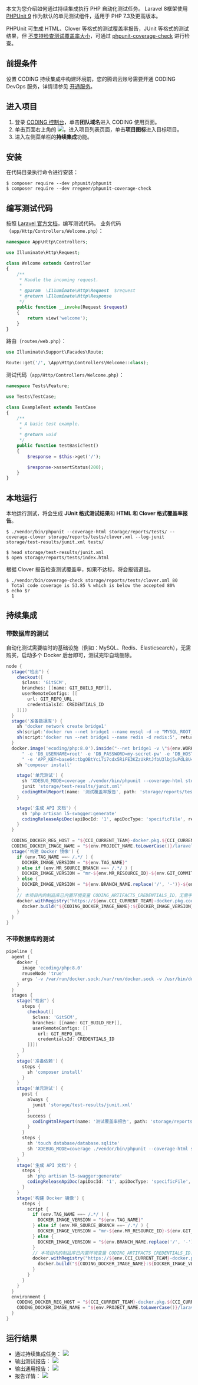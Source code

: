 本文为您介绍如何通过持续集成执行 PHP 自动化测试任务。
Laravel 8框架使用 [PHPUnit 9](https://phpunit.de/) 作为默认的单元测试组件，适用于 PHP 7.3及更高版本。

PHPUnit 可生成 HTML、Clover 等格式的测试覆盖率报告，JUnit 等格式的测试结果，但 [不支持检查测试覆盖率大小](https://github.com/sebastianbergmann/phpunit/issues/1877)，可通过 [phpunit-coverage-check](https://packagist.org/packages/rregeer/phpunit-coverage-check) 进行检查。

## 前提条件
设置 CODING 持续集成中构建环境前，您的腾讯云账号需要开通 CODING DevOps 服务，详情请参见 [开通服务](https://cloud.tencent.com/document/product/1115/37268)。

## 进入项目
1. 登录 [CODING 控制台](https://console.cloud.tencent.com/coding)，单击**团队域名**进入 CODING 使用页面。
2. 单击页面右上角的 <img src ="https://main.qcloudimg.com/raw/d94a8e60dd3a41d0af07d72ae0e9d70e.png" style ="margin:0">，进入项目列表页面，单击**项目图标**进入目标项目。
3.  进入左侧菜单栏的**持续集成**功能。



## 安装[](id:install)
在代码目录执行命令进行安装：
```shell
$ composer require --dev phpunit/phpunit
$ composer require --dev rregeer/phpunit-coverage-check
```

## 编写测试代码[](id:code)
按照 [Laravel 官方文档](https://laravel.com/docs/testing)，编写测试代码。
业务代码（`app/Http/Controllers/Welcome.php`）：
```php
namespace App\Http\Controllers;

use Illuminate\Http\Request;

class Welcome extends Controller
{
    /**
     * Handle the incoming request.
     *
     * @param  \Illuminate\Http\Request  $request
     * @return \Illuminate\Http\Response
     */
    public function __invoke(Request $request)
    {
        return view('welcome');
    }
}
```

路由（`routes/web.php`）：
```php
use Illuminate\Support\Facades\Route;

Route::get('/', \App\Http\Controllers\Welcome::class);
```

测试代码（`app/Http/Controllers/Welcome.php`）：

```php
namespace Tests\Feature;

use Tests\TestCase;

class ExampleTest extends TestCase
{
    /**
     * A basic test example.
     *
     * @return void
     */
    public function testBasicTest()
    {
        $response = $this->get('/');

        $response->assertStatus(200);
    }
}
```

## 本地运行[](id:run)
本地运行测试，将会生成 **JUnit 格式测试结果**和 **HTML 和 Clover 格式覆盖率报告**。
```shell
$ ./vendor/bin/phpunit --coverage-html storage/reports/tests/ --coverage-clover storage/reports/tests/clover.xml --log-junit storage/test-results/junit.xml tests/

$ head storage/test-results/junit.xml
$ open storage/reports/tests/index.html
```

根据 Clover 报告检查测试覆盖率，如果不达标，将会报错退出。
```shell
$ ./vendor/bin/coverage-check storage/reports/tests/clover.xml 80
  Total code coverage is 53.85 % which is below the accepted 80%
$ echo $?
  1
```

## 持续集成[](id:ci)

### 带数据库的测试[](id:jenkins-phpunit-mysql)
自动化测试需要临时的基础设施（例如：MySQL、Redis、Elasticsearch），无需购买，启动多个 Docker 后台即可，测试完毕自动删除。
```groovy
node {
  stage("检出") {
    checkout([
      $class: 'GitSCM',
      branches: [[name: GIT_BUILD_REF]],
      userRemoteConfigs: [[
        url: GIT_REPO_URL,
        credentialsId: CREDENTIALS_ID
    ]]])
  }
  stage('准备数据库') {
    sh 'docker network create bridge1'
    sh(script:'docker run --net bridge1 --name mysql -d -e "MYSQL_ROOT_PASSWORD=my-secret-pw" -e "MYSQL_DATABASE=test_db" mysql:5.7', returnStdout: true)
    sh(script:'docker run --net bridge1 --name redis -d redis:5', returnStdout: true)
  }
  docker.image('ecoding/php:8.0').inside("--net bridge1 -v \"${env.WORKSPACE}:/root/code\" -e 'APP_ENV=testing' -e 'DB_DATABASE=test_db'" +
      " -e 'DB_USERNAME=root' -e 'DB_PASSWORD=my-secret-pw' -e 'DB_HOST=mysql' -e 'REDIS_HOST=redis'" +
      " -e 'APP_KEY=base64:tbgOBtYci7i7cdx5RiFE3KZzUkRtJfbU3lbj5uPdL8U='") {
    sh 'composer install'

    stage('单元测试') {
      sh 'XDEBUG_MODE=coverage ./vendor/bin/phpunit --coverage-html storage/reports/tests/ --log-junit storage/test-results/junit.xml --coverage-text tests/'
      junit 'storage/test-results/junit.xml'
      codingHtmlReport(name: '测试覆盖率报告', path: 'storage/reports/tests/')
    }

    stage('生成 API 文档') {
      sh 'php artisan l5-swagger:generate'
      codingReleaseApiDoc(apiDocId: '1', apiDocType: 'specificFile', resultFile: 'storage/api-docs/api-docs.json')
    }
  }

  CODING_DOCKER_REG_HOST = "${CCI_CURRENT_TEAM}-docker.pkg.${CCI_CURRENT_DOMAIN}"
  CODING_DOCKER_IMAGE_NAME = "${env.PROJECT_NAME.toLowerCase()}/laravel-docker/laravel-demo"
  stage('构建 Docker 镜像') {
    if (env.TAG_NAME ==~ /.*/ ) {
      DOCKER_IMAGE_VERSION = "${env.TAG_NAME}"
    } else if (env.MR_SOURCE_BRANCH ==~ /.*/ ) {
      DOCKER_IMAGE_VERSION = "mr-${env.MR_RESOURCE_ID}-${env.GIT_COMMIT_SHORT}"
    } else {
      DOCKER_IMAGE_VERSION = "${env.BRANCH_NAME.replace('/', '-')}-${env.GIT_COMMIT_SHORT}"
    }
    // 本项目内的制品库已内置环境变量 CODING_ARTIFACTS_CREDENTIALS_ID，无需手动设置
    docker.withRegistry("https://${env.CCI_CURRENT_TEAM}-docker.pkg.coding.net", "${env.CODING_ARTIFACTS_CREDENTIALS_ID}") {
      docker.build("${CODING_DOCKER_IMAGE_NAME}:${DOCKER_IMAGE_VERSION}").push()
    }
  }
}
```

### 不带数据库的测试[](id:jenkins-phpunit)
```groovy
pipeline {
  agent {
    docker {
      image 'ecoding/php:8.0'
      reuseNode 'true'
      args '-v /var/run/docker.sock:/var/run/docker.sock -v /usr/bin/docker:/usr/bin/docker'
    }
  }
  stages {
    stage("检出") {
      steps {
        checkout([
          $class: 'GitSCM',
          branches: [[name: GIT_BUILD_REF]],
          userRemoteConfigs: [[
            url: GIT_REPO_URL,
            credentialsId: CREDENTIALS_ID
        ]]])
      }
    }
    stage('准备依赖') {
      steps {
        sh 'composer install'
      }
    }
    stage('单元测试') {
      post {
        always {
          junit 'storage/test-results/junit.xml'
        }
        success {
          codingHtmlReport(name: '测试覆盖率报告', path: 'storage/reports/tests/')
        }
      }
      steps {
        sh 'touch database/database.sqlite'
        sh 'XDEBUG_MODE=coverage ./vendor/bin/phpunit --coverage-html storage/reports/tests/ --log-junit storage/test-results/junit.xml --coverage-text tests/'
      }
    }
    stage('生成 API 文档') {
      steps {
        sh 'php artisan l5-swagger:generate'
        codingReleaseApiDoc(apiDocId: '1', apiDocType: 'specificFile', resultFile: 'storage/api-docs/api-docs.json')
      }
    }
    stage('构建 Docker 镜像') {
      steps {
        script {
          if (env.TAG_NAME ==~ /.*/ ) {
            DOCKER_IMAGE_VERSION = "${env.TAG_NAME}"
          } else if (env.MR_SOURCE_BRANCH ==~ /.*/ ) {
            DOCKER_IMAGE_VERSION = "mr-${env.MR_RESOURCE_ID}-${env.GIT_COMMIT_SHORT}"
          } else {
            DOCKER_IMAGE_VERSION = "${env.BRANCH_NAME.replace('/', '-')}-${env.GIT_COMMIT_SHORT}"
          }
          // 本项目内的制品库已内置环境变量 CODING_ARTIFACTS_CREDENTIALS_ID，无需手动设置
          docker.withRegistry("https://${env.CCI_CURRENT_TEAM}-docker.pkg.coding.net", "${env.CODING_ARTIFACTS_CREDENTIALS_ID}") {
            docker.build("${CODING_DOCKER_IMAGE_NAME}:${DOCKER_IMAGE_VERSION}").push()
          }
        }
      }
    }
  }
  environment {
    CODING_DOCKER_REG_HOST = "${CCI_CURRENT_TEAM}-docker.pkg.${CCI_CURRENT_DOMAIN}"
    CODING_DOCKER_IMAGE_NAME = "${env.PROJECT_NAME.toLowerCase()}/laravel-docker/laravel-demo"
  }
}
```

## 运行结果[](id:screenshots)
- 通过持续集成任务：
![](https://qcloudimg.tencent-cloud.cn/raw/af3268840542ee90499cca3fe6a92bc9.png)
- 输出测试报告：
![](https://qcloudimg.tencent-cloud.cn/raw/5c1edf9f7640abcaf1191cbd5e84f129.png)
- 输出通用报告：
![](https://qcloudimg.tencent-cloud.cn/raw/8eed30af058b30e7a35110518f45f93d.png)
- 报告详情：
![](https://qcloudimg.tencent-cloud.cn/raw/b90bd3c3fff11ba4b103d9614e11b114.png)
